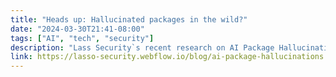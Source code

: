 ```yaml
---
title: "Heads up: Hallucinated packages in the wild?"
date: "2024-03-30T21:41-08:00"
tags: ["AI", "tech", "security"]
description: "Lass Security`s recent research on AI Package Hallucinations extends the attack technique to GPT-3.5-Turbo, GPT-4, Gemini Pro (Bard), and Coral (Cohere)."
link: https://lasso-security.webflow.io/blog/ai-package-hallucinations
---
```

